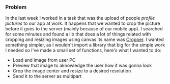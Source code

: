 ### Problem
In the last week I worked in a task that was the upload of people *profile pictures* to our app at work. It happens that we wanted to crop the picture before it goes to the server (mainly because of our mobile app). I searched for some minutes and found a lib that does a lot of things related with cropping and resizing images using canvas its name was [Cropper](https://github.com/fengyuanchen/cropper).
I wanted something simpler, as I wouldn't import a library that big for the simple work I needed so I've made a small set of functions, here's what I wanted to do:
- Load and image from user PC
- Preview that image to aknowledge the user how it was gonna look
- Crop the image center and resize to a desired resolution
- Send it to the server as multipart
